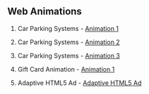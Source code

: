 ## **Web Animations**

1. Car Parking Systems - [Animation 1](https://aleksandrbalter.github.io/demos/testcar/k3.html)
2. Car Parking Systems - [Animation 2](https://aleksandrbalter.github.io/demos/testcar/k2.html)
3. Car Parking Systems - [Animation 3](https://aleksandrbalter.github.io/demos/testcar/k1.html)

4. Gift Card Animation - [Animation 1](https://aleksandrbalter.github.io/demos/car_gifts/an1.html)

5. Adaptive HTML5 Ad - [Adaptive HTML5 Ad](https://aleksandrbalter.github.io/demos/adaptive_open/index.html)
